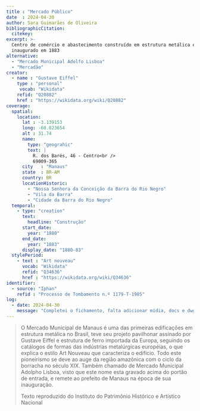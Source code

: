 ```yaml
---
title : "Mercado Público"
date  : 2024-04-30
author: Sara Guimarães de Oliveira
bibliographicCitation:
  citekey:
excerpt: >-
  Centro de comércio e abastecimento construído em estrutura metálica e
  inaugurado em 1883
alternative:
  - "Mercado Municipal Adolfo Lisboa"
  - "Mercadão"
creator:
  - name : "Gustave Eiffel"
    type : "personal"
     vocab: "Wikidata"
    refid: "Q20882"
    href : "https://wikidata.org/wiki/Q20882"
coverage:
  spatial:
    location:
      lat : -3.139153 
      long: -60.023654
      alt : 31.74
      name:
        type: "geograhic"
        text: |
          R. dos Barés, 46 - Centro<br />
          69009-365
      city   : "Manaus"
      state  : BR-AM
      country: BR
      locationHistoric:
        - "Nossa Senhora da Conceição da Barra do Rio Negro"
        - "Vila da Barra"
        - "Cidade da Barra do Rio Negro"
  temporal:
    - type: "creation"
      text:
        headline: "Construção"
      start_date:
        year: "1880"
      end_date:
        year: "1883"
      display_date: "1880-83"
  stylePeriod:
    - text : "Art nouveau"
      vocab: "Wikidata"
      refid: "Q34636"
      href : "https://wikidata.org/wiki/Q34636"
identifier:
  - source: "Iphan"
    refid : "Processo de Tombamento n.º 1179-T-1985"
log:
  - date: 2024-04-30
    message: "Completei o fichamento, falta adicionar mídia, docs e dwg"
---
```


> O Mercado Municipal de Manaus é uma das primeiras edificações em
> estrutura metálica no Brasil, teve seu projeto pavilhonar assinado por
> Gustave Eiffel e estrutura de ferro importada da Europa, seguindo os
> catálogos de formas das indústrias metalúrgicas européias, o que
> explica o estilo Art Nouveau que caracteriza o edifício. Todo este
> pioneirismo se deve ao auge da região amazônica com o ciclo da
> borracha no século XIX. Também chamado de Mercado Municipal Adolpho
> Lisboa, visto que este nome esta gravado acima do portão de entrada, e
> remete ao prefeito de Manaus na época de sua inauguração.
>
> <footer>Texto reproduzido do Instituto do Patrimônio Histórico e Artístico Nacional</footer>
